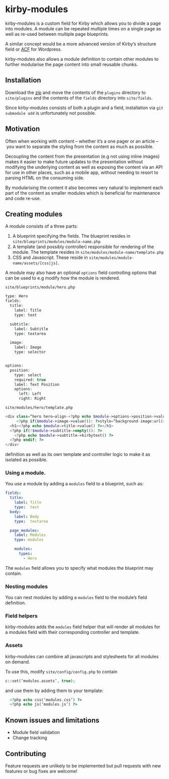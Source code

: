# kirby-modules
kirby-modules is a custom field for Kirby which allows you to divide a page into modules. A module can be repeated multiple times on a single page as well as re-used between multiple page blueprints.

A similar concept would be a more advanced version of Kirby’s structure field or [ACF](https://www.advancedcustomfields.com/add-ons/repeater-field/) for Wordpress.

kirby-modules also allows a module definition to contain other modules to further modularise the page content into small reusable chunks.


## Installation
Download the [zip](https://github.com/frekw/kirby-modules/archive/master.zip) and move the contents of the `plugins` directory to `site/plugins` and the contents of the `fields` directory into `site/fields`.

Since kirby-modules consists of both a plugin and a field, installation via `git submodule add` is unfortunately not possible.

## Motivation
Often when working with content – whether it’s a one pager or an article – you want to separate the styling from the content as much as possible.

Decoupling the content from the presentation (e.g not using inline images) makes it easier to make future updates to the presentation without modifying the underlying content as well as   exposing the content via an API for use in other places, such as a mobile app, without needing to resort to parsing HTML on the consuming side.

By modularising the content it also becomes very natural to implement each part of the content as smaller modules which is beneficial for maintenance and code re-use.

## Creating modules
A module consists of a three parts:
1. A blueprint specifying the fields. The blueprint resides in `site/blueprints/modules/module-name.php`
2. A template (and possibly controller) responsible for rendering of the module. The template resides in `site/modules/module-name/template.php`
3. CSS and Javascript. These reside in `site/modules/module-name/assets/[css|js]`.

A module may also have an optional `options` field controlling options that can be used to e.g modify how the module is rendered.

`site/blueprints/module/hero.php`
```php
type: Hero
fields:
  title:
    label: Title
    type: text

  subtitle:
    label: Subtitle
    type: textarea

  image:
    label: Image
    type: selector


options:
  position:
    type: select
    required: true
    label: Text Position
    options:
      left: Left
      right: Right
```

`site/modules/hero/template.php`
```php
<div class=“hero hero—align-<?php echo $module->options->position->value() ?>”
     <?php if($module->image->value()): ?>style=“background-image:url(<?php echo $module->image->toFile()->url() ?>);”<?php endif; ?>>
  <h1><?php echo $module->title->value() ?></h1>
  <?php if(!$module->subtitle->empty()): ?>
    <?php echo $module->subtitle->kirbytext() ?>
  <?php endif; ?>
</div>

```

 definition as well as its own template and controller logic to make it as isolated as possible.

### Using a module.
You use a module by adding a `modules` field to a blueprint, such as:

```yaml
fields:
  title:
    label: Title
    type:  text
  body:
    label: Body
    type:  textarea

  page_modules:
    label: Modules
    type: modules

    modules:
      types:
        - Hero
```

The `modules` field allows you to specify what modules the blueprint may contain.

### Nesting modules
You can nest modules by adding a `modules` field to the module’s field definition.

### Field helpers
kirby-modules adds the `modules` field helper that will render all modules for a modules field with their corresponding controller and template.

### Assets
kirby-modules can combine all javascripts and stylesheets for all modules on demand.

To use this, modify `site/config/config.php` to contain

```php
c::set(‘modules.assets’, true);
```

and use them by adding them to your template:

```php
  <?php echo css(‘modules.css’) ?>
  <?php echo js(‘modules.js’) ?>

```

## Known issues and limitations
- Module field validation
- Change tracking

## Contributing
Feature requests are unlikely to be implemented but pull requests with new features or bug fixes are welcome!

